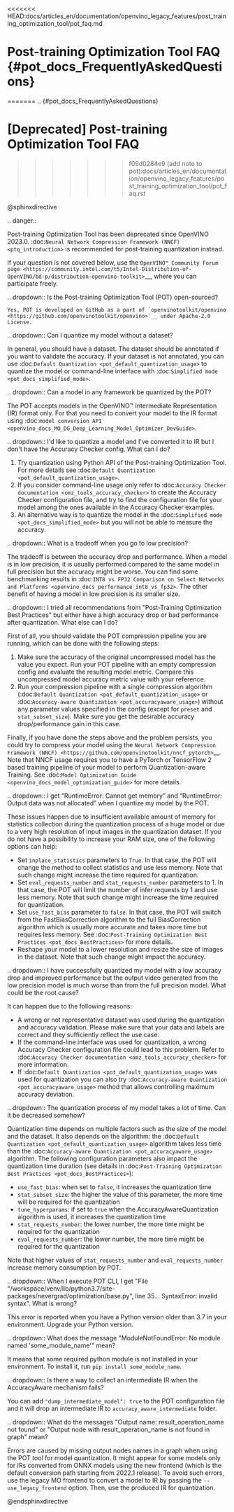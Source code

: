 <<<<<<< HEAD:docs/articles_en/documentation/openvino_legacy_features/post_training_optimization_tool/pot_faq.md
# Post-training Optimization Tool FAQ {#pot_docs_FrequentlyAskedQuestions}
=======
.. {#pot_docs_FrequentlyAskedQuestions}

[Deprecated] Post-training Optimization Tool FAQ
===========================================================
>>>>>>> f09d0284e9 (add note to pot):docs/articles_en/documentation/openvino_legacy_features/post_training_optimization_tool/pot_faq.rst

@sphinxdirective

.. danger:: 

   Post-training Optimization Tool has been deprecated since OpenVINO 2023.0. 
   :doc:`Neural Network Compression Framework (NNCF) <ptq_introduction>` is recommended for post-training quantization instead.


If your question is not covered below, use the `OpenVINO™ Community Forum page <https://community.intel.com/t5/Intel-Distribution-of-OpenVINO/bd-p/distribution-openvino-toolkit>`__, where you can participate freely.


.. dropdown:: Is the Post-training Optimization Tool (POT) open-sourced?

    Yes, POT is developed on GitHub as a part of `openvinotoolkit/openvino <https://github.com/openvinotoolkit/openvino>`__ under Apache-2.0 License.

.. dropdown:: Can I quantize my model without a dataset?

   In general, you should have a dataset. The dataset should be annotated if you want to validate the accuracy.
   If your dataset is not annotated, you can use :doc:`Default Quantization <pot_default_quantization_usage>` 
   to quantize the model or command-line interface with :doc:`Simplified mode <pot_docs_simplified_mode>`.

.. dropdown:: Can a model in any framework be quantized by the POT?

   The POT accepts models in the OpenVINO&trade; Intermediate Representation (IR) format only. For that you need to convert your model to the IR format using
   :doc:`model conversion API <openvino_docs_MO_DG_Deep_Learning_Model_Optimizer_DevGuide>`.


.. dropdown:: I'd like to quantize a model and I've converted it to IR but I don't have the Accuracy Checker config. What can I do?

   1. Try quantization using Python API of the Post-training Optimization Tool. For more details see :doc:`Default Quantization <pot_default_quantization_usage>`.
   2. If you consider command-line usage only refer to :doc:`Accuracy Checker documentation <omz_tools_accuracy_checker>` to create the Accuracy Checker configuration file, 
      and try to find the configuration file for your model among the ones available in the Accuracy Checker examples. 
   3. An alternative way is to quantize the model in the :doc:`Simplified mode <pot_docs_simplified_mode>` but you will not be able to measure the accuracy.

.. dropdown:: What is a tradeoff when you go to low precision?

   The tradeoff is between the accuracy drop and performance. When a model is in low precision, it is usually performed
   compared to the same model in full precision but the accuracy might be worse. You can find some benchmarking results in
   :doc:`INT8 vs FP32 Comparison on Select Networks and Platforms <openvino_docs_performance_int8_vs_fp32>`.
   The other benefit of having a model in low precision is its smaller size.

.. dropdown:: I tried all recommendations from "Post-Training Optimization Best Practices" but either have a high accuracy drop or bad performance after quantization. What else can I do?

   First of all, you should validate the POT compression pipeline you are running, which can be done with the following steps:

   1. Make sure the accuracy of the original uncompressed model has the value you expect. Run your POT pipeline with an empty compression config and evaluate the resulting model metric. 
      Compare this uncompressed model accuracy metric value with your reference.
   2. Run your compression pipeline with a single compression algorithm (:doc:`Default Quantization <pot_default_quantization_usage>` or :doc:`Accuracy-aware Quantization <pot_accuracyaware_usage>`) 
      without any parameter values specified in the config (except for ``preset`` and ``stat_subset_size``). Make sure you get the desirable accuracy drop/performance gain in this case.

   Finally, if you have done the steps above and the problem persists, you could try to compress your model using the 
   `Neural Network Compression Framework (NNCF) <https://github.com/openvinotoolkit/nncf_pytorch>`__. Note that NNCF usage requires you to have a 
   PyTorch or TensorFlow 2 based training pipeline of your model to perform Quantization-aware Training. 
   See :doc:`Model Optimization Guide <openvino_docs_model_optimization_guide>` for more details.

.. dropdown:: I get “RuntimeError: Cannot get memory” and “RuntimeError: Output data was not allocated” when I quantize my model by the POT.

   These issues happen due to insufficient available amount of memory for statistics collection during the quantization process of a huge model or
   due to a very high resolution of input images in the quantization dataset. If you do not have a possibility to increase your RAM size, one of the following options can help:

   - Set ``inplace_statistics`` parameters to ``True``. In that case, the POT will change the method to collect statistics and use less memory. 
     Note that such change might increase the time required for quantization.
   - Set ``eval_requests_number`` and ``stat_requests_number`` parameters to 1. In that case, the POT will limit the number of infer requests by 1 and use less memory.
     Note that such change might increase the time required for quantization.
   - Set ``use_fast_bias`` parameter to ``false``. In that case, the POT will switch from the FastBiasCorrection algorithm to the full BiasCorrection algorithm
     which is usually more accurate and takes more time but requires less memory. See :doc:`Post-Training Optimization Best Practices <pot_docs_BestPractices>` for more details.
   - Reshape your model to a lower resolution and resize the size of images in the dataset. Note that such change might impact the accuracy.

.. dropdown:: I have successfully quantized my model with a low accuracy drop and improved performance but the output video generated from the low precision model is much worse than from the full precision model. What could be the root cause?

   It can happen due to the following reasons:
   
   - A wrong or not representative dataset was used during the quantization and accuracy validation. 
     Please make sure that your data and labels are correct and they sufficiently reflect the use case.
   - If the command-line interface was used for quantization, a wrong Accuracy Checker configuration file could lead to this problem. 
     Refer to :doc:`Accuracy Checker documentation <omz_tools_accuracy_checker>` for more information.
   - If :doc:`Default Quantization <pot_default_quantization_usage>` was used for quantization you can also try 
     :doc:`Accuracy-aware Quantization <pot_accuracyaware_usage>` method that allows controlling maximum accuracy deviation.

.. dropdown:: The quantization process of my model takes a lot of time. Can it be decreased somehow?

   Quantization time depends on multiple factors such as the size of the model and the dataset. It also depends on the algorithm:
   the :doc:`Default Quantization <pot_default_quantization_usage>` algorithm takes less time than the :doc:`Accuracy-aware Quantization <pot_accuracyaware_usage>` algorithm.
   The following configuration parameters also impact the quantization time duration
   (see details in :doc:`Post-Training Optimization Best Practices <pot_docs_BestPractices>`):
   
   - ``use_fast_bias``: when set to ``false``, it increases the quantization time
   - ``stat_subset_size``: the higher the value of this parameter, the more time will be required for the quantization
   - ``tune_hyperparams``: if set to ``true`` when the AccuracyAwareQuantization algorithm is used, it increases the quantization time
   - ``stat_requests_number``: the lower number, the more time might be required for the quantization
   - ``eval_requests_number``: the lower number, the more time might be required for the quantization

   Note that higher values of ``stat_requests_number`` and ``eval_requests_number`` increase memory consumption by POT.

.. dropdown:: When I execute POT CLI, I get "File "/workspace/venv/lib/python3.7/site-packages/nevergrad/optimization/base.py", line 35... SyntaxError: invalid syntax". What is wrong?

   This error is reported when you have a Python version older than 3.7 in your environment. Upgrade your Python version.

.. dropdown:: What does the message "ModuleNotFoundError: No module named 'some\_module\_name'" mean?

   It means that some required python module is not installed in your environment. To install it, run ``pip install some_module_name``.

.. dropdown:: Is there a way to collect an intermediate IR when the AccuracyAware mechanism fails?

   You can add ``"dump_intermediate_model": true`` to the POT configuration file and it will drop an intermediate IR to ``accuracy_aware_intermediate`` folder.

.. dropdown:: What do the messages "Output name: result_operation_name not found" or "Output node with result_operation_name is not found in graph" mean?

   Errors are caused by missing output nodes names in a graph when using the POT tool for model quantization. 
   It might appear for some models only for IRs converted from ONNX models using the new frontend (which is the default 
   conversion path starting from 2022.1 release). To avoid such errors, use the legacy MO frontend to convert a model 
   to IR by passing the ``--use_legacy_frontend`` option. Then, use the produced IR for quantization.

@endsphinxdirective

